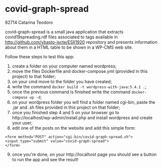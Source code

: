 # covid-graph-spread

82714 Catarina Teodoro 

covid-graph-spread is a small java application that extracts covid19spreading.rdf files associated to tags available in http://github.com/vbasto-iscte/ESII1920 repository and presents information about them in a HTML table to be shown in a WP-CMS web site.

Follow these steps to test this app:

1. create a folder on your computer named wordpress;
2. move the files Dockerfile and docker-compose.yml (provided in this project) to that folder;
3. on your cmd move to the folder you have created;
4. write the command `docker build -t wordpress-with-java:5.4.1 .`;
5. once the previous command is finished write the command `docker-compose up -d`;
6. on your wordpress folder you will find a folder named cgi-bin, paste the .jar and .sh files provided in this project on that folder;
7. once you finished step 4 and 5 on your browser go to http://localhost/wp-admin/install.php and install wordpress and create your user;
8. edit one of the posts on the website and add this simple form:
```
<form method="POST" action="cgi-bin/covid-graph-spread.sh">
<input type="submit" value="covid-graph-spread">
</form>
```
9. once you're done, on your http://localhost page you should see a button to run the app and see the result!

